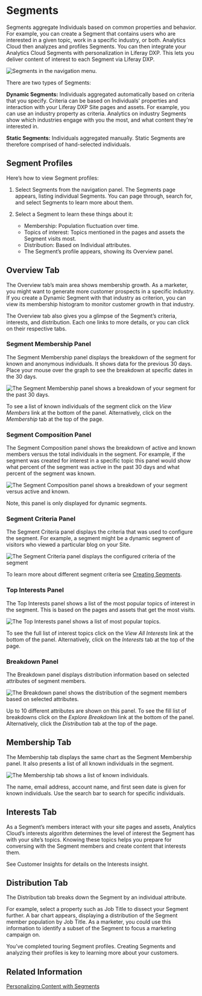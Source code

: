# Segments

Segments aggregate Individuals based on common properties and behavior. For example, you can create a Segment that contains users who are interested in a given topic, work in a specific industry, or both. Analytics Cloud then analyzes and profiles Segments. You can then integrate your Analytics Cloud Segments with personalization in Liferay DXP. This lets you deliver content of interest to each Segment via Liferay DXP.

![Segments in the navigation menu.](segments/images/01.png)

There are two types of Segments:

**Dynamic Segments:** Individuals aggregated automatically based on criteria that you specify. Criteria can be based on Individuals' properties and interaction with your Liferay DXP Site pages and assets. For example, you can use an industry property as criteria. Analytics on industry Segments show which industries engage with you the most, and what content they're interested in.

**Static Segments:** Individuals aggregated manually. Static Segments are therefore comprised of hand-selected individuals.

## Segment Profiles

Here’s how to view Segment profiles:

1. Select Segments from the navigation panel. The Segments page appears, listing individual Segments. You can page through, search for, and select Segments to learn more about them.

1. Select a Segment to learn these things about it:

    * Membership: Population fluctuation over time.
    * Topics of interest: Topics mentioned in the pages and assets the Segment visits most.
    * Distribution: Based on Individual attributes.
    * The Segment’s profile appears, showing its Overview panel.

## Overview Tab

The Overview tab’s main area shows membership growth. As a marketer, you might want to generate more customer prospects in a specific industry. If you create a Dynamic Segment with that industry as criterion, you can view its membership histogram to monitor customer growth in that industry.

The Overview tab also gives you a glimpse of the Segment’s criteria, interests, and distribution. Each one links to more details, or you can click on their respective tabs.

### Segment Membership Panel

The Segment Membership panel displays the breakdown of the segment for known and anonymous individuals. It shows data for the previous 30 days. Place your mouse over the graph to see the breakdown at specific dates in the 30 days. 

![The Segment Membership panel shows a breakdown of your segment for the past 30 days.](./segments/images/02.png)

To see a list of known individuals of the segment click on the *View Members* link at the bottom of the panel. Alternatively, click on the *Membership* tab at the top of the page.

### Segment Composition Panel

The Segment Composition panel shows the breakdown of active and known members versus the total individuals in the segment. For example, if the segment was created for interest in a specific topic this panel would show what percent of the segment was active in the past 30 days and what percent of the segment was known.

![The Segment Composition panel shows a breakdown of your segment versus active and known.](./segments/images/03.png)

Note, this panel is only displayed for dynamic segments.

### Segment Criteria Panel

The Segment Criteria panel displays the criteria that was used to configure the segment. For example, a segment might be a dynamic segment of visitors who viewed a particular blog on your Site.

![The Segment Criteria panel displays the configured criteria of the segment](./segments/images/04.png)

To learn more about different segment criteria see [Creating Segments](./creating-segments.md).

### Top Interests Panel

The Top Interests panel shows a list of the most popular topics of interest in the segment. This is based on the pages and assets that get the most visits. 

![The Top Interests panel shows a list of most popular topics.](./segments/images/05.png)

To see the full list of interest topics click on the *View All Interests* link at the bottom of the panel. Alternatively, click on the *Interests* tab at the top of the page.

### Breakdown Panel

The Breakdown panel displays distribution information based on selected attributes of segment members.

![The Breakdown panel shows the distribution of the segment members based on selected attributes.](./segments/images/06.png)

Up to 10 different attributes are shown on this panel. To see the fill list of breakdowns click on the *Explore Breakdown* link at the bottom of the panel. Alternatively, click the *Distribution* tab at the top of the page.

## Membership Tab

The Membership tab displays the same chart as the Segment Membership panel. It also presents a list of all known individuals in the segment.

![The Membership tab shows a list of known individuals.](./segments/images/07.png)

The name, email address, account name, and first seen date is given for known individuals. Use the search bar to search for specific individuals. 

## Interests Tab

As a Segment’s members interact with your site pages and assets, Analytics Cloud’s interests algorithm determines the level of interest the Segment has with your site’s topics. Knowing these topics helps you prepare for conversing with the Segment members and create content that interests them.

See Customer Insights for details on the Interests insight.

## Distribution Tab

The Distribution tab breaks down the Segment by an individual attribute.

For example, select a property such as Job Title to dissect your Segment further. A bar chart appears, displaying a distribution of the Segment member population by Job Title. As a marketer, you could use this information to identify a subset of the Segment to focus a marketing campaign on.

You’ve completed touring Segment profiles. Creating Segments and analyzing their profiles is key to learning more about your customers.

## Related Information

[Personalizing Content with Segments](../../optimization/personalizing-content-with-segments.md)